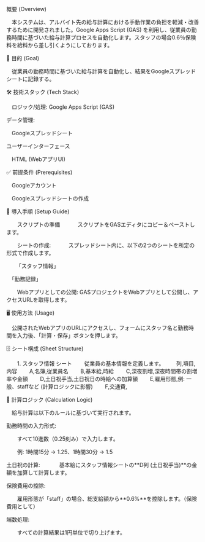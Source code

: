 概要 (Overview)

　本システムは、アルバイト先の給与計算における手動作業の負担を軽減・改善するために開発されました。Google Apps Script (GAS) を利用し、従業員の勤務時間に基づいた給与計算プロセスを自動化します。スタッフの場合0.6％保険料を給料から差し引くようにしております。

🎯 目的 (Goal)

　従業員の勤務時間に基づいた給与計算を自動化し、結果をGoogleスプレッドシートに記録する。

🛠 技術スタック (Tech Stack）

　ロジック/処理: Google Apps Script (GAS)

データ管理:

　Googleスプレッドシート

ユーザーインターフェース

　HTML (WebアプリUI)

✅ 前提条件 (Prerequisites)

　Googleアカウント

　Googleスプレッドシートの作成

🚀 導入手順 (Setup Guide)

　　スクリプトの準備
   　　　スクリプトをGASエディタにコピー＆ペーストします。

　　シートの作成:
   　　　スプレッドシート内に、以下の2つのシートを所定の形式で作成します。
      
　
　「スタッフ情報」

　「勤務記録」

　　Webアプリとしての公開: GASプロジェクトをWebアプリとして公開し、アクセスURLを取得します。

🖥 使用方法 (Usage)

　公開されたWebアプリのURLにアクセスし、フォームにスタッフ名と勤務時間を入力後、「計算・保存」ボタンを押します。

🗄 シート構成 (Sheet Structure)

　　1. スタッフ情報 シート
　　従業員の基本情報を定義します。
　　列,項目,内容
　　A,名簿,従業員名
　　B,基本給,時給
　　C,深夜割増,深夜時間帯の割増率や金額
　　D,土日祝手当,土日祝日の時給への加算額
　　E,雇用形態,例: 一般、staffなど (計算ロジックに影響)
　　F,交通費,

🔢 計算ロジック (Calculation Logic)

　給与計算は以下のルールに基づいて実行されます。

勤務時間の入力形式:

　　すべて10進数（0.25刻み）で入力します。

　　例: 1時間15分 → 1.25、1時間30分 → 1.5

土日祝の計算:
　
　　基本給にスタッフ情報シートの**D列 (土日祝手当)**の金額を加算して計算します。

保険費用の控除:

　　雇用形態が「staff」の場合、総支給額から**0.6%**を控除します。（保険費用として）

端数処理:

　　すべての計算結果は1円単位で切り上げます。
